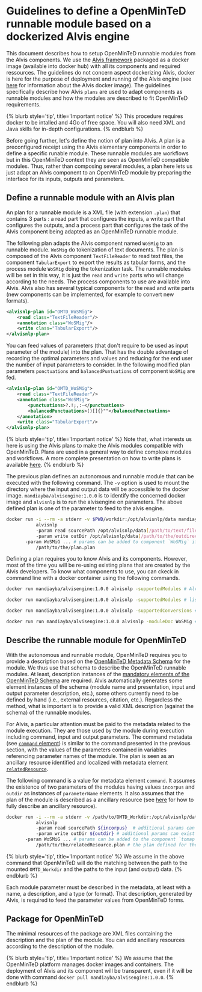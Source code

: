 


# Guidelines to define a OpenMinTeD runnable module based on a dockerized Alvis engine 
This document describes how to setup OpenMinTeD runnable modules from the Alvis components. We use the [Alvis framework](https://github.com/Bibliome/alvisnlp) packaged as a docker image (available into docker hub) with all its components and required ressources. The guidelines do not concern aspect dockerizing Alvis, docker is here for the purpose of deployment and running of the Alvis engine (see [here](https://github.com/openminted/alvis-docker) for information about the Alvis docker image). The guidelines specifically describe how Alvis `plans` are used to adapt components as runnable modules and how the modules are described to fit OpenMinTeD requirements.

{% blurb style='tip', title='Important notice' %}
This procedure requires docker to be intalled and 4Go of free space. You will also need XML and Java skills for in-depth configurations.
{% endblurb %}

Before going further, let's define the notion of plan into Alvis. A plan is a preconfigured receipt using the Alvis elementary components in order to define a specific runable module. These runnable modules are workflows but in this OpenMinTeD context they are seen as OpenMinTeD compatible modules. Thus, rather than composing several modules, a plan here lets us just adapt an Alvis component to an OpenMinTeD module by preparing the interface for its inputs, outputs and parameters.

## Define a runnable module with an Alvis plan
An plan for a runnable module is a XML file (with extension `.plan`) that contains 3 parts : a read part that configures the inputs, a write part that configures the outputs, and a process part that configures the task of the Alvis component being adapted as an OpenMinTeD runnable module.

The following plan adapts the Alvis component named `WoSMig` to an runnable module. `WoSMig` do tokenization of text documents. The plan is composed of the Alvis component `TextFileReader` to read text files, the component `TabularExport` to export the results as tabular forms, and the process module `WoSMig` doing the tokenization task. The runnable modules will be set in this way, it is just the `read` and `write` parts who will change according to the needs. The process components to use are available into Alvis. Alvis also has several typical components for the read and write parts (new components can be implemented, for example to convert new formats).
```xml
<alvisnlp-plan id="OMTD_WoSMig">
	<read class="TextFileReader"/>
	<annotation class="WoSMig"/>
	<write class="TabularExport"/>
</alvisnlp-plan>
```

You can feed values of parameters (that don't require to be used as input parameter of the module) into the plan. That has the double advantage of recording the optimal parameters and values and reducing for the end user the number of input parameters to consider. In the following modified plan parameters `ponctuations` and `balancedPuntuations` of component `WoSMig` are fed.
```xml
<alvisnlp-plan id="OMTD_WoSMig">
	<read class="TextFileReader"/>
	<annotation class="WoSMig">
  		<punctuations>?.!;,:-</punctuations>
  		<balancedPunctuations>()[]{}""</balancedPunctuations>
	</annotation>
	<write class="TabularExport"/>
</alvisnlp-plan>
```

{% blurb style='tip', title='Important notice' %}
Note that, what interests us here is using the Alvis plans to make the Alvis modules compatible with OpenMinTeD. Plans are used in a general way to define complexe modules and workflows. A more complete presentation on how to write plans is available [here](https://github.com/Bibliome/alvisnlp/wiki/Writing-plans). 
{% endblurb %}

The previous plan defines an autonomous and runnable module that can be executed with the following command. The `-v` option is used to mount the directory where the input and output data will be accessible to the docker image. `mandiayba/alvisengine:1.0.0` is to identify the concerned docker image and `alvisnlp` is to run the alvisengine on parameters. The above defined plan is one of the parameter to feed to the alvis engine.
```bash
docker run -i --rm -a stderr -v $PWD/workdir:/opt/alvisnlp/data mandiayba/alvisengine:1.0.0 
           alvisnlp
           -param read sourcePath /opt/alvisnlp/data[/path/to/text/files]  # `sourcePath` to locate input by component `TextFileReader`
           -param write outDir /opt/alvisnlp/data[/path/to/the/outdirectory/] # `outDir` to locate output by component `TabularExport` 
	   -param WoSMiG ... # params can be added to component `WoSMig` if needed
           /path/to/the/plan.plan
```

Defining a plan requires you to know Alvis and its components. However, most of the time you will be re-using existing plans that are created by the Alvis developers. To know what components to use, you can ckeck in command line with a docker container using the following commands.
```bash
docker run mandiayba/alvisengine:1.0.0 alvisnlp -supportedModules # Alvis general help

docker run mandiayba/alvisengine:1.0.0 alvisnlp -supportedModules # list modules, including some typical readers and writers

docker run mandiayba/alvisengine:1.0.0 alvisnlp -supportedConversions # list more complex converters

docker run run mandiayba/alvisengine:1.0.0 alvisnlp -moduleDoc WoSMig # a user-document of component named `WoSMig` 
```

## Describe the runnable module for OpenMinTeD
With the autonomous and runnable module, OpenMinTeD requires you to provide a description based on the [OpenMinTeD Metadata Schema](https://guidelines.openminted.eu/the_omtd-share_metadata_schema.html) for the module. We thus use that schema to describe the OpenMinTeD runnable modules. At least, description instances of the [mandatory elements of the OpenMinTeD Schema](https://guidelines.openminted.eu/guidelines_for_providers_of_sw_resources/recommended_schema_for_sw_resources.html) are required. Alvis  automatically generates some element instances of the schema (module name and presentation, input and output parameter description, etc.), some others currently need to be defined by hand (i.e., external resources, citation, etc.). Regardless the method, what is important is to provide a valid XML description (against the schema) of the runnable modules.

For Alvis, a particular attention must be paid to the metadata related to the module execution. They are those used by the module during execution including command, input and output parameters. The command metadata (see [`command` element](https://guidelines.openminted.eu/components_command.html)) is similar to the command presented in the previous section, with the values of the parameters contained in variables referencing parameter names of the module. The plan is seen as an ancillary resource identified and localized with metadata element [`relatedResource`](https://guidelines.openminted.eu/compoments_relatedResource.md). 

The following command is a value for metadata element `command`. It assumes the existence of two parameters of the modules having values `incorpus` and `outdir` as instances of `parameterName` elements. It also assumes that the plan of the module is described as a ancillary resource (see [here](https://guidelines.openminted.eu/guidelines_for_providers_of_ancillary_resources/)  for how to fully describe an ancillary resource). 
```bash
docker run -i --rm -a stderr -v /path/to/OMTD_Workdir:/opt/alvisnlp/data mandiayba/alvisengine:1.0.0 
           alvisnlp
           -param read sourcePath ${incorpus}  # additional params can exist according to the component `read` 
           -param write outDir ${outdir} # additional params can exist according to the component  `write` 
	   -param WoSMiG ... # params can be added to the component `tomap` if required by the usage
           /path/to/the/relatedResource.plan # the plan defined for the module is provided as a related resource
```
{% blurb style='tip', title='Important notice' %}
We assume in the above command that OpenMinTeD will do the matching between the path to the mounted `OMTD_Workdir` and the paths to the input (and output) data.
{% endblurb %}

Each module parameter must be described in the metadata, at least with a name, a description, and a type (or format). That description, generated by Alvis, is required to feed the parameter values from OpenMinTeD forms.

## Package for OpenMinTeD
The minimal resources of the package are XML files containing the description and the plan of the module. You can add ancillary resources according to the description of the module.

{% blurb style='tip', title='Important notice' %}
We assume that the OpenMinTeD platform manages docker images and containers. The deployment of Alvis and its component will be transparent, even if it will be done with command `docker pull mandiayba/alvisengine:1.0.0`.
{% endblurb %}

